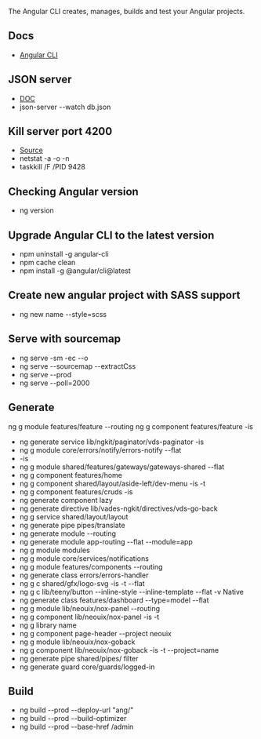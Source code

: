The Angular CLI creates, manages, builds and test your Angular projects. 
## Docs
- [Angular CLI](https://github.com/angular/angular-cli)

## JSON server
- [DOC](https://www.npmjs.com/package/json-server)
- json-server --watch db.json

## Kill server port 4200
- [Source](https://stackoverflow.com/questions/39091735/port-4200-is-already-in-use-when-running-the-ng-serve-command)
- netstat -a -o -n
- taskkill /F /PID 9428

## Checking Angular version
- ng version

## Upgrade Angular CLI to the latest version
- npm uninstall -g angular-cli
- npm cache clean
- npm install -g @angular/cli@latest

## Create new angular project with SASS support
- ng new name --style=scss

## Serve with sourcemap
- ng serve -sm -ec --o
- ng serve --sourcemap --extractCss
- ng serve --prod
- ng serve --poll=2000

## Generate
ng g module features/feature --routing
ng g component features/feature -is
- ng generate service lib/ngkit/paginator/vds-paginator -is
- ng g module core/errors/notify/errors-notify --flat
- -is 
- ng g module shared/features/gateways/gateways-shared --flat
- ng g component features/home
- ng g component shared/layout/aside-left/dev-menu -is -t
- ng g component features/cruds -is
- ng generate component lazy
- ng generate directive lib/vades-ngkit/directives/vds-go-back
- ng g service shared/layout/layout
- ng generate pipe pipes/translate
- ng generate module  --routing
- ng generate module app-routing --flat --module=app
- ng g module modules
- ng g module core/services/notifications
- ng g module features/components --routing
- ng generate class errors/errors-handler
- ng g c shared/gfx/logo-svg -is -t --flat
- ng g c lib/teeny/button --inline-style --inline-template --flat -v Native
- ng generate class features/dashboard --type=model --flat
- ng g module lib/neouix/nox-panel --routing
- ng g component lib/neouix/nox-panel -is -t
- ng g library name
- ng g component page-header --project neouix
- ng g module lib/neouix/nox-goback
- ng g component lib/neouix/nox-goback -is -t --project=name
- ng generate pipe shared/pipes/ filter
- ng generate guard core/guards/logged-in

## Build
- ng build --prod --deploy-url "ang/"
- ng build --prod --build-optimizer
- ng build --prod --base-href /admin





